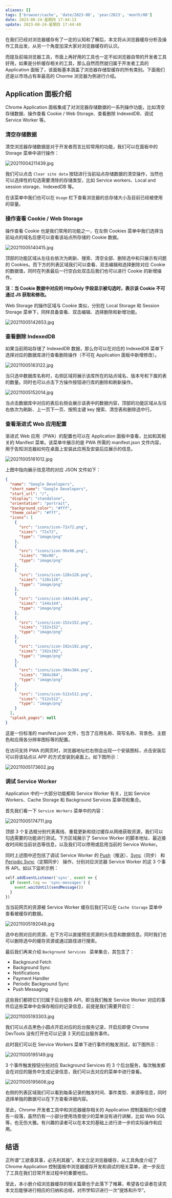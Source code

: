 ```yaml
---
aliases: []
tags: ['browser/cache', 'date/2023-08', 'year/2023', 'month/08']
date: 2023-08-24-星期四 17:44:13
update: 2023-08-24-星期四 17:44:40
---
```


在我们已经对浏览器缓存有了一定的认知和了解后，本文将从浏览器缓存分析及操作工具出发，从另一个角度加深大家对浏览器缓存的认识。

而提及前端浏览器工具，市面上再好用的工具也一定不如浏览器自带的开发者工具好用，如果是分析缓存相关的工具，那么自然而然就归属于开发者工具的 Application 面板了，该面板基本涵盖了浏览器存储型缓存的所有类别。下面我们还是以市场占有率最高的 Chorme 浏览器为例进行介绍。

## Application 面板介绍

Chrome Application 面板集成了对浏览器存储数据的一系列操作功能，比如清空存储数据、操作查看 Cookie / Web Storage、查看删除 IndexedDB、调试 Service Worker 等。

### 清空存储数据

清空浏览器存储数据是对于开发者而言比较常用的功能，我们可以在面板中的 Storage 菜单中进行操作：

![20211004211439.jpg](_attachment/img/6c5add1bb37693c635a4cf9f7d35ea4e_MD5.png)

我们可以点击 `Clear site data` 按钮进行当前站点存储数据的清空操作，当然也可以选择性的勾选需要清除的存储类型，比如 Service workers、Local and session storage、IndexedDB 等。

在该菜单中我们也可以在 `Usage` 栏下查看浏览器的总存储大小及目前已经被使用的容量。

### 操作查看 Cookie / Web Storage

操作查看 Cookie 也是我们常用的功能之一，在左侧 Cookies 菜单中我们选择当前站点的域名后便可以查看该站点所存储的 Cookie 数据。

![20211005140415.jpg](_attachment/img/1debf88be81e8b77ea92786f20a2362c_MD5.png)

顶部的功能区域从左往右依次为刷新、搜索、清空全部、删除选中和只展示有问题的 Cookies。而下方的列表区域我们可以查看、双击编辑和选择删除对应 Cookie 的数据值，同时在列表最后一行空白处双击后我们也可以进行 Cookie 的新增操作。

**注：当 Cookie 数据中对应的 HttpOnly 字段显示被勾选时，表示该 Cookie 不可通过 JS 获取和修改。**

Web Storage 的操作区域与 Cookie 类似，分别在 Local Storage 和 Session Storage 菜单下，同样具备查看、双击编辑、选择删除和新增功能。

![20211005142653.jpg](_attachment/img/19a19d2951724c46c795144f0f90c5e7_MD5.png)

### 查看删除 IndexedDB

如果当前网站存储了 IndexedDB 数据，那么你可以在对应的 IndexedDB 菜单下选择对应的数据库进行查看删除操作（不可在 Application 面板中新增修改）。

![20211005163122.jpg](_attachment/img/698d648515434887604fd04b63761944_MD5.png)

当只选中数据库名称时，右侧区域将展示该库所在的站点域名、版本号和下属的表的数量。同时也可以点击下方操作按钮进行库的删除和刷新操作。

![20211005152014.jpg](_attachment/img/78ac825bb9163492e4f4735bd2590b20_MD5.png)

当点击数据库中对应的表后右侧会展示该表中的数据内容，顶部的功能区域从左往右依次为刷新、上一页下一页、按照主键 key 搜索、清空表和删除选中行。

### 查看渐进式 Web 应用配置

渐进式 Web 应用（PWA）的配置也可以在 Application 面板中查看，比如和其相关的 Manifest 菜单。该菜单中展示的是 PWA 所需的 manifest.json 文件内容，用于告知浏览器如何在桌面上安装此应用及安装后应展示的信息。

![20211005161012.jpg](_attachment/img/25aa88948a79c92b1dc37a78f02764ad_MD5.png)

上图中指向展示信息项的对应 JSON 文件如下：

```json
{
  "name": "Google Developers",
  "short_name": "Google Developers",
  "start_url": "/",
  "display": "standalone",
  "orientation": "portrait",
  "background_color": "#fff",
  "theme_color": "#fff",
  "icons": [
    {
      "src": "icons/icon-72x72.png",
      "sizes": "72x72",
      "type": "image/png"
    },
    {
      "src": "icons/icon-96x96.png",
      "sizes": "96x96",
      "type": "image/png"
    },
    {
      "src": "icons/icon-128x128.png",
      "sizes": "128x128",
      "type": "image/png"
    },
    {
      "src": "icons/icon-144x144.png",
      "sizes": "144x144",
      "type": "image/png"
    },
    {
      "src": "icons/icon-152x152.png",
      "sizes": "152x152",
      "type": "image/png"
    },
    {
      "src": "icons/icon-192x192.png",
      "sizes": "192x192",
      "type": "image/png"
    },
    {
      "src": "icons/icon-384x384.png",
      "sizes": "384x384",
      "type": "image/png"
    },
    {
      "src": "icons/icon-512x512.png",
      "sizes": "512x512",
      "type": "image/png"
    }
  ],
  "splash_pages": null
}
```

这是一份标准的 manifest.json 文件，包含了应用名称、简写名称、背景色、主题色和应用各分辨率图标等的配置。

在访问支持 PWA 的网页时，浏览器地址栏右侧会出现一个安装图标，点击安装后可以将该站点以 APP 的方式安装到桌面上。如下图所示：

![20211005173602.jpg](_attachment/img/8a2ef1ea30ab345587ae75a671241419_MD5.png)

### 调试 Service Worker

Application 中的一大部分功能都和 Service Worker 有关，比如 Service Workers、Cache Storage 和 Background Services 菜单项和集合。

首先我们看一下 `Service Workers` 菜单中的内容：

![20211005174711.jpg](_attachment/img/e531ecaf1542be1c9d465a0d611fcc67_MD5.png)

顶部 3 个复选框分别代表离线、重载更新和绕过缓存从网络获取资源，我们可以勾选需要的功能进行测试。下方区域展示了 Service Worker 的脚本地址、最近接收时间和当前状态等信息，以及我们可以停用或启用当前的 Service Worker。

同时上述图中还包括了调试 Service Worker 的 [Push](https://developer.mozilla.org/en-US/docs/Web/API/PushEvent)（推送）、[Sync](https://developer.mozilla.org/en-US/docs/Web/API/ServiceWorkerGlobalScope/sync_event#examples)（同步） 和 [Periodic Sync](https://developer.mozilla.org/en-US/docs/Web/API/PeriodicSyncEvent)（定期同步） 操作，分别对应浏览器 Service Worker 的这 3 个事件 API。如以下监听示例：

```javascript
self.addEventListener('sync', event => {
  if (event.tag == 'sync-messages') {
    event.waitUntil(sendMessage())
  }
})
```

当当前网页的资源被 Service Worker 缓存后我们可以在 `Cache Storage` 菜单中查看被缓存的数据。

![20211005192048.jpg](_attachment/img/0dad95e10637449c6b80a6b00b6e7c30_MD5.png)

选中右侧对应的资源，在下方可以直接预览资源的头信息和数据信息。同时我们也可以删除选中的缓存资源或通过路径进行搜索。

最后我们再来介绍 `Background Services ` 菜单集合，其包含了：

- Background Fetch
- Background Sync
- Notifications
- Payment Handler
- Periodic Background Sync
- Push Messaging

这些我们都把它们归属于后台服务 API，即当我们触发 Service Worker 对应的事件后这些菜单中会保存相应的记录信息，前提是我们需要开启它：

![20211005193303.jpg](_attachment/img/bfc0063e82e0f44449e6ff1e212f4cbb_MD5.png)

我们可以点击黑色小圆点开启对应的后台服务记录，开启后即便 Chrome DevTools 没有打开也可以记录 3 天的后台服务事件。

此时我们可以在 Service Workers 菜单下进行事件的触发测试，如下图所示：

![20211005195149.jpg](_attachment/img/0ccd8e542c9807074f9fdb79aaa256f3_MD5.png)

3 个事件触发按钮分别对应 Background Services 的 3 个后台服务，每次触发都会在对应的服务中生成记录信息，我们可以去对应的菜单中进行查看。

![20211005195608.jpg](_attachment/img/b52864dc8a1d3949bd7ad4601191b250_MD5.png)

右侧的列表区域我们可以看到每条记录的触发时间、事件类型、来源等信息，同时选择单独的数据可以在下方查看详细内容。

至此，Chrome 开发者工具中和浏览器缓存相关的 Application 控制面板的介绍便告一段落，虽然仍有一小部分使用场景很少的菜单没有进行讲解，比如 Web SQL 等，也无伤大雅。有兴趣的读者可以在本文的基础上进行进一步的实际操作和应用。

## 结语

正所谓“工欲善其事，必先利其器”。本文立足浏览器缓存，从工具角度介绍了 Chrome Application 控制面板中浏览器缓存开发和调试的相关菜单，进一步反应了工具在我们日常开发过程中的重要地位。

至此，本小册介绍浏览器缓存的相关篇章也于此落下了帷幕，希望各位读者在读完本文后能够进行相应的归纳和总结，对所学知识进行一次“提炼和升华”。
